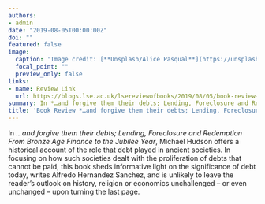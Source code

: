 ```yaml
---
authors:
- admin
date: "2019-08-05T00:00:00Z"
doi: ""
featured: false
image:
  caption: 'Image credit: [**Unsplash/Alice Pasqual**](https://unsplash.com/photos/Olki5QpHxts)'
  focal_point: ""
  preview_only: false
links:
- name: Review Link
  url: https://blogs.lse.ac.uk/lsereviewofbooks/2019/08/05/book-review-and-forgive-them-their-debts-lending-foreclosure-and-redemption-from-bronze-age-finance-to-the-jubilee-year-by-michael-hudson/
summary: In *…and forgive them their debts; Lending, Foreclosure and Redemption From Bronze Age Finance to the Jubilee Year*, Michael Hudson offers a historical account of the role that debt played in ancient societies.
title: 'Book Review *…and forgive them their debts; Lending, Foreclosure and Redemption From Bronze Age Finance to the Jubilee Year*'
---
```


In *…and forgive them their debts; Lending, Foreclosure and Redemption From Bronze Age Finance to the Jubilee Year*, Michael Hudson offers a historical account of the role that debt played in ancient societies. In focusing on how such societies dealt with the proliferation of debts that cannot be paid, this book sheds informative light on the significance of debt today, writes Alfredo Hernandez Sanchez, and is unlikely to leave the reader’s outlook on history, religion or economics unchallenged – or even unchanged – upon turning the last page.
